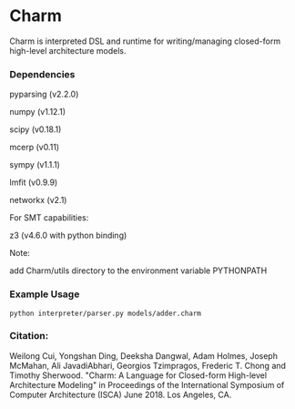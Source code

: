 Charm
=====

Charm is interpreted DSL and runtime for writing/managing
closed-form high-level architecture models.

### Dependencies

pyparsing (v2.2.0)

numpy (v1.12.1)

scipy (v0.18.1)

mcerp (v0.11)

sympy (v1.1.1)

lmfit (v0.9.9)

networkx (v2.1)



For SMT capabilities:

z3 (v4.6.0 with python binding)


Note:

add Charm/utils directory to the environment variable PYTHONPATH

### Example Usage

```
python interpreter/parser.py models/adder.charm
```

### Citation:

Weilong Cui, Yongshan Ding, Deeksha Dangwal, Adam Holmes, Joseph McMahan, Ali JavadiAbhari, Georgios Tzimpragos, Frederic T. Chong and Timothy Sherwood. "Charm: A Language for Closed-form High-level Architecture Modeling" in Proceedings of the International Symposium of Computer Architecture (ISCA) June 2018. Los Angeles, CA.
